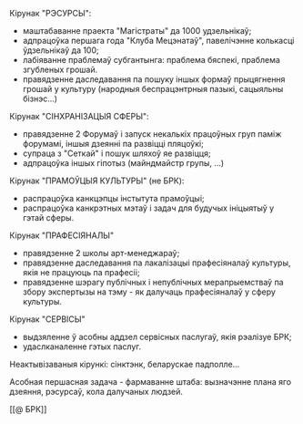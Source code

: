 
Кірунак "РЭСУРСЫ":
- маштабаванне праекта "Магістраты" да 1000 удзельнікаў;
- адпрацоўка першага года "Клуба Мецэнатаў", павелічэнне колькасці ўдзельнікаў да 100;
- лабіяванне праблемаў субгантынга: праблема бяспекі, праблема згубленых грошай.
- правядзенне даследавання па пошуку іншых формаў прыцягнення грошай у культуру (народныя беспрацэнтрныя пазыкі, сацыяльны бізнэс...)

Кірунак "СІНХРАНІЗАЦЫЯ СФЕРЫ":
- правядзенне 2 Форумаў і запуск некалькіх працоўных груп паміж форумамі, іншыя дзеянні па развіцці пляцоўкі;
- супраца з "Сеткай" і пошук шляхоў яе развіцця;
- адпрацоўка іншых гіпотыз (майндмайстр групы, ...)

Кірунак "ПРАМОЎЦЫЯ КУЛЬТУРЫ" (не БРК):
- распрацоўка канкцэпцы інстытута прамоўцыі;
- распрацоўка канкрэтных мэтаў і задач для будучых ініцыятыў у гэтай сферы.

Кірунак "ПРАФЕСІЯНАЛЫ"
- правядзенне 2 школы арт-менеджараў;
- правядзенне даследавання па лакалізацыі прафесіяналаў культуры, якія не працуюць па прафесіі;
- правядзенне шэрагу публічных і непублічных мерапрыемстваў па збору экспертызы на тэму - як далучаць прафесіяналаў у сферу культуры.

Кірунак "СЕРВІСЫ"
- выдзяленне ў асобны аддзел сервісных паслугаў, якія рэалізуе БРК;
- удаслканаленне гэтых паслуг.

Неактывізаваныя кірункі: сінктэнк, беларускае падполле...

Асобная першасная задача - фармаванне штаба: вызначэнне плана яго дзеяння, рэсурсаў, кола далучаных людзей.

[[@ БРК]]
